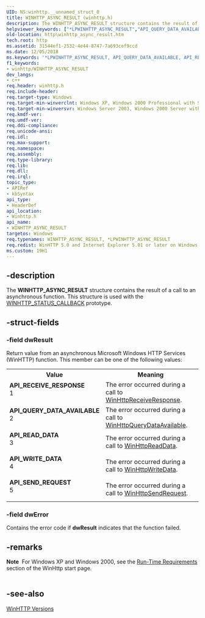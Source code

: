 ```yaml
---
UID: NS:winhttp.__unnamed_struct_0
title: WINHTTP_ASYNC_RESULT (winhttp.h)
description: The WINHTTP_ASYNC_RESULT structure contains the result of a call to an asynchronous function. This structure is used with the WINHTTP_STATUS_CALLBACK prototype.
helpviewer_keywords: ["*LPWINHTTP_ASYNC_RESULT","API_QUERY_DATA_AVAILABLE","API_READ_DATA","API_RECEIVE_RESPONSE","API_SEND_REQUEST","API_WRITE_DATA","WINHTTP_ASYNC_RESULT","WINHTTP_ASYNC_RESULT structure [HTTP]","http.winhttp_async_result","winhttp.winhttp_async_result_structure","winhttp/WINHTTP_ASYNC_RESULT"]
old-location: http\winhttp_async_result.htm
tech.root: http
ms.assetid: 31544ef1-2532-4e44-8747-7a693cef9ccd
ms.date: 12/05/2018
ms.keywords: '*LPWINHTTP_ASYNC_RESULT, API_QUERY_DATA_AVAILABLE, API_READ_DATA, API_RECEIVE_RESPONSE, API_SEND_REQUEST, API_WRITE_DATA, WINHTTP_ASYNC_RESULT, WINHTTP_ASYNC_RESULT structure [HTTP], http.winhttp_async_result, winhttp.winhttp_async_result_structure, winhttp/WINHTTP_ASYNC_RESULT'
f1_keywords:
- winhttp/WINHTTP_ASYNC_RESULT
dev_langs:
- c++
req.header: winhttp.h
req.include-header: 
req.target-type: Windows
req.target-min-winverclnt: Windows XP, Windows 2000 Professional with SP3 [desktop apps only]
req.target-min-winversvr: Windows Server 2003, Windows 2000 Server with SP3 [desktop apps only]
req.kmdf-ver: 
req.umdf-ver: 
req.ddi-compliance: 
req.unicode-ansi: 
req.idl: 
req.max-support: 
req.namespace: 
req.assembly: 
req.type-library: 
req.lib: 
req.dll: 
req.irql: 
topic_type:
- APIRef
- kbSyntax
api_type:
- HeaderDef
api_location:
- Winhttp.h
api_name:
- WINHTTP_ASYNC_RESULT
targetos: Windows
req.typenames: WINHTTP_ASYNC_RESULT, *LPWINHTTP_ASYNC_RESULT
req.redist: WinHTTP 5.0 and Internet Explorer 5.01 or later on Windows XP and Windows 2000.
ms.custom: 19H1
---
```


## -description

The <b>WINHTTP_ASYNC_RESULT</b> structure contains the result of a call to an asynchronous function. This structure is used with the 
<a href="https://docs.microsoft.com/windows/desktop/api/winhttp/nc-winhttp-winhttp_status_callback">WINHTTP_STATUS_CALLBACK</a> prototype.

## -struct-fields

### -field dwResult

Return value from an asynchronous Microsoft Windows HTTP Services (WinHTTP) function. This member can be one of the following values:

<table>
<tr>
<th>Value</th>
<th>Meaning</th>
</tr>
<tr>
<td width="40%"><a id="API_RECEIVE_RESPONSE"></a><a id="api_receive_response"></a><dl>
<dt><b>API_RECEIVE_RESPONSE</b></dt>
<dt>1</dt>
</dl>
</td>
<td width="60%">
The error occurred during a call to 
<a href="https://docs.microsoft.com/windows/desktop/api/winhttp/nf-winhttp-winhttpreceiveresponse">WinHttpReceiveResponse</a>.

</td>
</tr>
<tr>
<td width="40%"><a id="API_QUERY_DATA_AVAILABLE"></a><a id="api_query_data_available"></a><dl>
<dt><b>API_QUERY_DATA_AVAILABLE</b></dt>
<dt>2</dt>
</dl>
</td>
<td width="60%">
The error occurred during a call to 
<a href="https://docs.microsoft.com/windows/desktop/api/winhttp/nf-winhttp-winhttpquerydataavailable">WinHttpQueryDataAvailable</a>.

</td>
</tr>
<tr>
<td width="40%"><a id="API_READ_DATA"></a><a id="api_read_data"></a><dl>
<dt><b>API_READ_DATA</b></dt>
<dt>3</dt>
</dl>
</td>
<td width="60%">
The error occurred during a call to 
<a href="https://docs.microsoft.com/windows/desktop/api/winhttp/nf-winhttp-winhttpreaddata">WinHttpReadData</a>.

</td>
</tr>
<tr>
<td width="40%"><a id="API_WRITE_DATA"></a><a id="api_write_data"></a><dl>
<dt><b>API_WRITE_DATA</b></dt>
<dt>4</dt>
</dl>
</td>
<td width="60%">
The error occurred during a call to 
<a href="https://docs.microsoft.com/windows/desktop/api/winhttp/nf-winhttp-winhttpwritedata">WinHttpWriteData</a>.

</td>
</tr>
<tr>
<td width="40%"><a id="API_SEND_REQUEST"></a><a id="api_send_request"></a><dl>
<dt><b>API_SEND_REQUEST</b></dt>
<dt>5</dt>
</dl>
</td>
<td width="60%">
The error occurred during a call to 
<a href="https://docs.microsoft.com/windows/desktop/api/winhttp/nf-winhttp-winhttpsendrequest">WinHttpSendRequest</a>.

</td>
</tr>
</table>

### -field dwError

Contains the error code if 
<b>dwResult</b> indicates that the function failed.

## -remarks

<div class="alert"><b>Note</b>  For Windows XP and Windows 2000, see the <a href="https://docs.microsoft.com/windows/desktop/WinHttp/winhttp-start-page">Run-Time Requirements</a> section of the WinHttp start page.</div>
<div> </div>

## -see-also

<a href="https://docs.microsoft.com/windows/desktop/WinHttp/winhttp-versions">WinHTTP
		  Versions</a>
